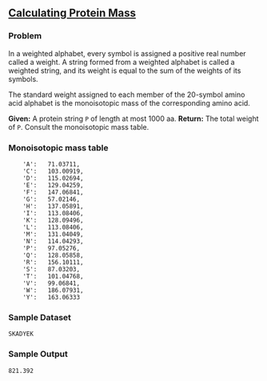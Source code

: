 ## [Calculating Protein Mass](https://rosalind.info/problems/prtm/)

### Problem
In a weighted alphabet, every symbol is assigned a positive real number called a weight. A string formed from a weighted alphabet is called a weighted string, and its weight is equal to the sum of the weights of its symbols.

The standard weight assigned to each member of the 20-symbol amino acid alphabet is the monoisotopic mass of the corresponding amino acid.

<b>Given:</b> A protein string `P` of length at most 1000 aa.
<b>Return:</b> The total weight of `P`. Consult the monoisotopic mass table.

### Monoisotopic mass table
```
    'A':   71.03711,
    'C':   103.00919,
    'D':   115.02694,
    'E':   129.04259,
    'F':   147.06841,
    'G':   57.02146,
    'H':   137.05891,
    'I':   113.08406,
    'K':   128.09496,
    'L':   113.08406,
    'M':   131.04049,
    'N':   114.04293,
    'P':   97.05276,
    'Q':   128.05858,
    'R':   156.10111,
    'S':   87.03203,
    'T':   101.04768,
    'V':   99.06841,
    'W':   186.07931,
    'Y':   163.06333
```

### Sample Dataset
```
SKADYEK
```

### Sample Output
```
821.392
```
